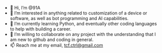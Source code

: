 - 👋 Hi, I’m @91A
- 👀 I’m interested in anything related to customization of a device or software, as well as bot programming and AI capabilities.
- 🌱 I’m currently learning Python, and eventually other coding languages to help with building a career.
- 💞️ I’m willing to collaborate on any project with the understanding that I am new to github and coding in general.
- 📫 Reach me at my email, tcf.ctrl@gmail.com

<!---
91A/91A is a ✨ special ✨ repository because its `README.md` (this file) appears on your GitHub profile.
You can click the Preview link to take a look at your changes.
--->

